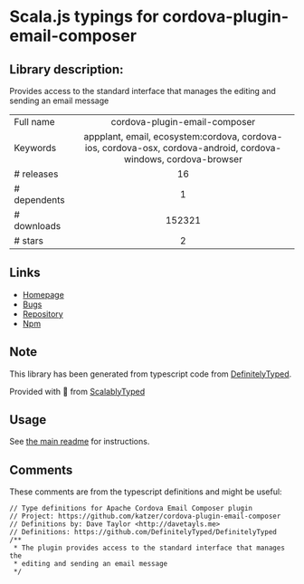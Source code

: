 
# Scala.js typings for cordova-plugin-email-composer


## Library description:
Provides access to the standard interface that manages the editing and sending an email message

|                    |                 |
| ------------------ | :-------------: |
| Full name          | cordova-plugin-email-composer |
| Keywords           | appplant, email, ecosystem:cordova, cordova-ios, cordova-osx, cordova-android, cordova-windows, cordova-browser |
| # releases         | 16 |
| # dependents       | 1 |
| # downloads        | 152321 |
| # stars            | 2 |

## Links
- [Homepage](https://github.com/katzer/cordova-plugin-email-composer#readme)
- [Bugs](https://github.com/katzer/cordova-plugin-email-composer/issues)
- [Repository](https://github.com/katzer/cordova-plugin-email-composer)
- [Npm](https://www.npmjs.com/package/cordova-plugin-email-composer)
    


## Note
This library has been generated from typescript code from [DefinitelyTyped](https://definitelytyped.org).

Provided with :purple_heart: from [ScalablyTyped](https://github.com/oyvindberg/ScalablyTyped)

## Usage
See [the main readme](../../readme.md) for instructions.

## Comments

These comments are from the typescript definitions and might be useful:
```
// Type definitions for Apache Cordova Email Composer plugin
// Project: https://github.com/katzer/cordova-plugin-email-composer
// Definitions by: Dave Taylor <http://davetayls.me>
// Definitions: https://github.com/DefinitelyTyped/DefinitelyTyped
/**
 * The plugin provides access to the standard interface that manages the
 * editing and sending an email message
 */

```

